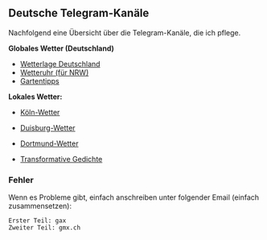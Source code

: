 ## Deutsche Telegram-Kanäle

Nachfolgend eine Übersicht über die Telegram-Kanäle, die ich pflege.

**Globales Wetter (Deutschland)**

- [Wetterlage Deutschland](https://t.me/wetterlage)
- [Wetteruhr (für NRW)](https://t.me/WetteruhrBot)
- [Gartentipps](https://t.me/gartentipps)

**Lokales Wetter:**

- [Köln-Wetter](https://t.me/koelnwetter  )
- [Duisburg-Wetter](https://t.me/duisburgwetter)
- [Dortmund-Wetter](https://t.me/dortmundwetter)

- [Transformative Gedichte](https://t.me/unbeirrbar)

### Fehler

Wenn es Probleme gibt, einfach anschreiben unter folgender Email (einfach zusammensetzen): 

```
Erster Teil: gax
Zweiter Teil: gmx.ch
```
